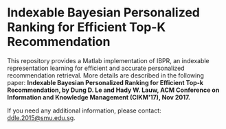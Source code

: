 # Indexable Bayesian Personalized Ranking for Efficient Top-K Recommendation
This repository provides a Matlab implementation of IBPR, an indexable representation learning for efficient and accurate personalized recommendation retrieval.
More details are described in the following paper:
**Indexable Bayesian Personalized Ranking for Efficient Top-k Recommendation, by Dung D. Le and Hady W. Lauw,
ACM Conference on Information and Knowledge Management (CIKM'17), Nov 2017.**

If you need any additional information, please contact: ddle.2015@smu.edu.sg. 
